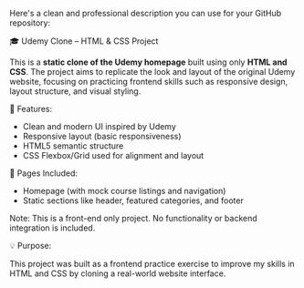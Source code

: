 Here's a clean and professional description you can use for your GitHub repository:

🎓 Udemy Clone – HTML & CSS Project

This is a **static clone of the Udemy homepage** built using only **HTML and CSS**. The project aims to replicate the look and layout of the original Udemy website, focusing on practicing frontend skills such as responsive design, layout structure, and visual styling.

🚀 Features:

* Clean and modern UI inspired by Udemy
* Responsive layout (basic responsiveness)
* HTML5 semantic structure
* CSS Flexbox/Grid used for alignment and layout

📁 Pages Included:

* Homepage (with mock course listings and navigation)
* Static sections like header, featured categories, and footer

Note: This is a front-end only project. No functionality or backend integration is included.

💡 Purpose:

This project was built as a frontend practice exercise to improve my skills in HTML and CSS by cloning a real-world website interface.


